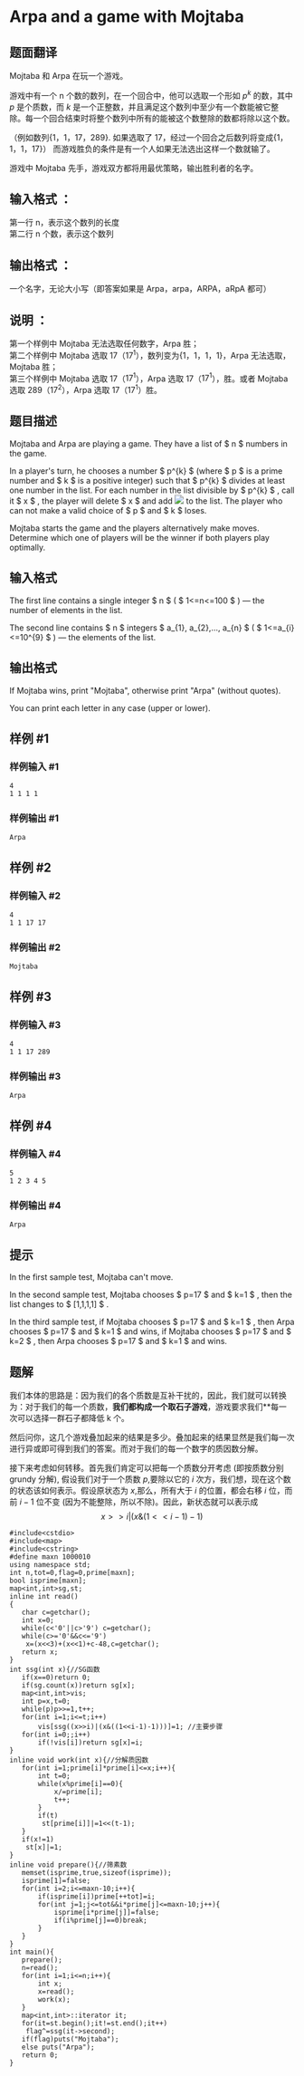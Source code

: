 # Arpa and a game with Mojtaba

## 题面翻译

Mojtaba 和 Arpa 在玩一个游戏。  

游戏中有一个 n 个数的数列，在一个回合中，他可以选取一个形如 $p^k$ 的数，其中 $p$ 是个质数，而 $k$ 是一个正整数，并且满足这个数列中至少有一个数能被它整除。每一个回合结束时将整个数列中所有的能被这个数整除的数都将除以这个数。  

（例如数列{$1$，$1$，$17$，$289$}. 如果选取了 $17$，经过一个回合之后数列将变成{$1$，$1$，$1$，$17$}）  而游戏胜负的条件是有一个人如果无法选出这样一个数就输了。

游戏中 Mojtaba 先手，游戏双方都将用最优策略，输出胜利者的名字。  
## 输入格式 ：  
第一行 n，表示这个数列的长度  
第二行 n 个数，表示这个数列  

## 输出格式 ：  
一个名字，无论大小写（即答案如果是 Arpa，arpa，ARPA，aRpA 都可）  
## 说明 ：
第一个样例中 Mojtaba 无法选取任何数字，Arpa 胜；   
第二个样例中 Mojtaba 选取 $17$（$17^1$），数列变为{$1$，$1$，$1$，$1$}，Arpa 无法选取，Mojtaba 胜；  
第三个样例中 Mojtaba 选取 $17$（$17^1$），Arpa 选取 $17$（$17^1$），胜。或者 Mojtaba 选取 $289$（$17^2$），Arpa 选取 $17$（$17^1$）胜。

## 题目描述

Mojtaba and Arpa are playing a game. They have a list of $ n $ numbers in the game.

In a player's turn, he chooses a number $ p^{k} $ (where $ p $ is a prime number and $ k $ is a positive integer) such that $ p^{k} $ divides at least one number in the list. For each number in the list divisible by $ p^{k} $ , call it $ x $ , the player will delete $ x $ and add ![](https://cdn.luogu.com.cn/upload/vjudge_pic/CF850C/850f475308e1a5d29f90bf50cce5258d86ba6e49.png) to the list. The player who can not make a valid choice of $ p $ and $ k $ loses.

Mojtaba starts the game and the players alternatively make moves. Determine which one of players will be the winner if both players play optimally.

## 输入格式

The first line contains a single integer $ n $ ( $ 1<=n<=100 $ ) — the number of elements in the list.

The second line contains $ n $ integers $ a_{1}, a_{2},..., a_{n} $ ( $ 1<=a_{i}<=10^{9} $ ) — the elements of the list.

## 输出格式

If Mojtaba wins, print "Mojtaba", otherwise print "Arpa" (without quotes).

You can print each letter in any case (upper or lower).

## 样例 #1

### 样例输入 #1

```
4
1 1 1 1
```

### 样例输出 #1

```
Arpa
```

## 样例 #2

### 样例输入 #2

```
4
1 1 17 17
```

### 样例输出 #2

```
Mojtaba
```

## 样例 #3

### 样例输入 #3

```
4
1 1 17 289
```

### 样例输出 #3

```
Arpa
```

## 样例 #4

### 样例输入 #4

```
5
1 2 3 4 5
```

### 样例输出 #4

```
Arpa
```

## 提示

In the first sample test, Mojtaba can't move.

In the second sample test, Mojtaba chooses $ p=17 $ and $ k=1 $ , then the list changes to $ [1,1,1,1] $ .

In the third sample test, if Mojtaba chooses $ p=17 $ and $ k=1 $ , then Arpa chooses $ p=17 $ and $ k=1 $ and wins, if Mojtaba chooses $ p=17 $ and $ k=2 $ , then Arpa chooses $ p=17 $ and $ k=1 $ and wins.


## 题解
我们本体的思路是：因为我们的各个质数是互补干扰的，因此，我们就可以转换为：对于我们的每一个质数，**我们都构成一个取石子游戏**，游戏要求我们**每一次可以选择一群石子都降低 k 个。

然后问你，这几个游戏叠加起来的结果是多少。叠加起来的结果显然是我们每一次进行异或即可得到我们的答案。而对于我们的每一个数字的质因数分解。

接下来考虑如何转移。首先我们肯定可以把每一个质数分开考虑 (即按质数分别 grundy 分解), 假设我们对于一个质数 $p$,要除以它的 $i$ 次方，我们想，现在这个数的状态该如何表示。假设原状态为 $x$,那么，所有大于 $i$ 的位置，都会右移 $i$ 位，而前 $i-1$ 位不变 (因为不能整除，所以不除)。因此，新状态就可以表示成
$$x>>i|(x\&(1<<i-1)-1)$$



```
#include<cstdio>
#include<map>
#include<cstring>
#define maxn 1000010
using namespace std;
int n,tot=0,flag=0,prime[maxn];
bool isprime[maxn];
map<int,int>sg,st;
inline int read()
{
   char c=getchar();
   int x=0;
   while(c<'0'||c>'9') c=getchar();
   while(c>='0'&&c<='9')
   	x=(x<<3)+(x<<1)+c-48,c=getchar();
   return x;
}
int ssg(int x){//SG函数 
   if(x==0)return 0;
   if(sg.count(x))return sg[x];
   map<int,int>vis;
   int p=x,t=0;
   while(p)p>>=1,t++;
   for(int i=1;i<=t;i++)
       vis[ssg((x>>i)|(x&((1<<i-1)-1)))]=1; //主要步骤   
   for(int i=0;;i++)
       if(!vis[i])return sg[x]=i;
}
inline void work(int x){//分解质因数 
   for(int i=1;prime[i]*prime[i]<=x;i++){
       int t=0;
       while(x%prime[i]==0){
           x/=prime[i];
           t++;
       }
       if(t)
   		st[prime[i]]|=1<<(t-1);
   }
   if(x!=1)
   	st[x]|=1;
}
inline void prepare(){//筛素数 
   memset(isprime,true,sizeof(isprime));
   isprime[1]=false;
   for(int i=2;i<=maxn-10;i++){
       if(isprime[i])prime[++tot]=i;
       for(int j=1;j<=tot&&i*prime[j]<=maxn-10;j++){
           isprime[i*prime[j]]=false;
           if(i%prime[j]==0)break;
       }
   }
}
int main(){
   prepare();
   n=read();
   for(int i=1;i<=n;i++){
       int x;
       x=read();
       work(x);
   }
   map<int,int>::iterator it;
   for(it=st.begin();it!=st.end();it++)
   	flag^=ssg(it->second);
   if(flag)puts("Mojtaba");
   else puts("Arpa");
   return 0;
}

```